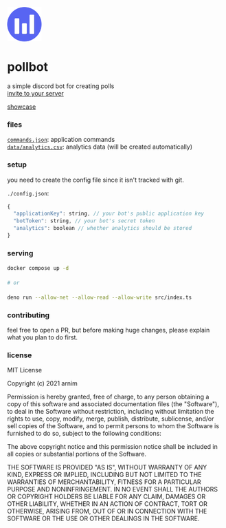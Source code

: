 <img src="./assets/avatar.png" style="height: 5rem"/>

# pollbot

a simple discord bot for creating polls  
[invite to your server](https://discord.com/api/oauth2/authorize?client_id=858402957966835762&permissions=2048&scope=bot%20applications.commands)

[showcase](./assets/preview.mp4)

### files

[`commands.json`](./commands.json): application commands  
[`data/analytics.csv`](./data/analytics.csv): analytics data (will be created automatically)

### setup

you need to create the config file since it isn't tracked with git.

`./config.json`:

```js
{
  "applicationKey": string, // your bot's public application key
  "botToken": string, // your bot's secret token
  "analytics": boolean // whether analytics should be stored
}
```

### serving

```bash
docker compose up -d

# or

deno run --allow-net --allow-read --allow-write src/index.ts
```

### contributing

feel free to open a PR, but before making huge changes, please explain what you plan to do first.

### license

MIT License

Copyright (c) 2021 arnim

Permission is hereby granted, free of charge, to any person obtaining a copy
of this software and associated documentation files (the "Software"), to deal
in the Software without restriction, including without limitation the rights
to use, copy, modify, merge, publish, distribute, sublicense, and/or sell
copies of the Software, and to permit persons to whom the Software is
furnished to do so, subject to the following conditions:

The above copyright notice and this permission notice shall be included in all
copies or substantial portions of the Software.

THE SOFTWARE IS PROVIDED "AS IS", WITHOUT WARRANTY OF ANY KIND, EXPRESS OR
IMPLIED, INCLUDING BUT NOT LIMITED TO THE WARRANTIES OF MERCHANTABILITY,
FITNESS FOR A PARTICULAR PURPOSE AND NONINFRINGEMENT. IN NO EVENT SHALL THE
AUTHORS OR COPYRIGHT HOLDERS BE LIABLE FOR ANY CLAIM, DAMAGES OR OTHER
LIABILITY, WHETHER IN AN ACTION OF CONTRACT, TORT OR OTHERWISE, ARISING FROM,
OUT OF OR IN CONNECTION WITH THE SOFTWARE OR THE USE OR OTHER DEALINGS IN THE
SOFTWARE.

